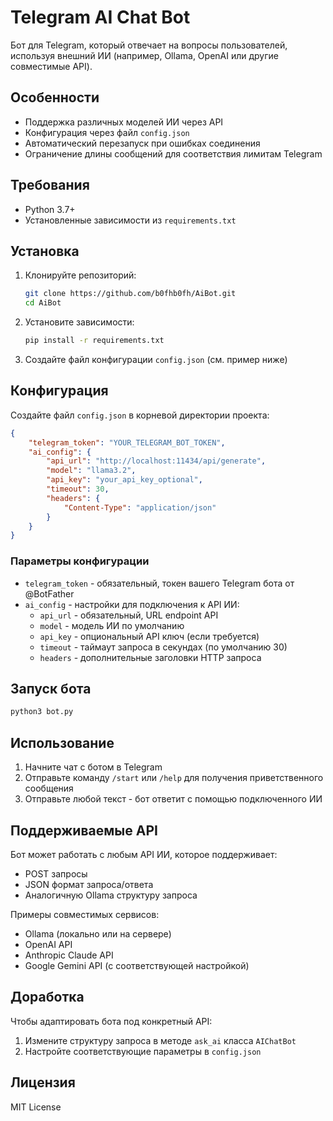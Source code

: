 # Telegram AI Chat Bot

Бот для Telegram, который отвечает на вопросы пользователей, используя внешний ИИ (например, Ollama, OpenAI или другие совместимые API).

## Особенности

- Поддержка различных моделей ИИ через API
- Конфигурация через файл `config.json`
- Автоматический перезапуск при ошибках соединения
- Ограничение длины сообщений для соответствия лимитам Telegram

## Требования

- Python 3.7+
- Установленные зависимости из `requirements.txt`

## Установка

1. Клонируйте репозиторий:
   ```bash
   git clone https://github.com/b0fhb0fh/AiBot.git 
   cd AiBot
   ```

2. Установите зависимости:
   ```bash
   pip install -r requirements.txt
   ```

3. Создайте файл конфигурации `config.json` (см. пример ниже)

## Конфигурация

Создайте файл `config.json` в корневой директории проекта:

```json
{
    "telegram_token": "YOUR_TELEGRAM_BOT_TOKEN",
    "ai_config": {
        "api_url": "http://localhost:11434/api/generate",
        "model": "llama3.2",
        "api_key": "your_api_key_optional",
        "timeout": 30,
        "headers": {
            "Content-Type": "application/json"
        }
    }
}
```

### Параметры конфигурации

- `telegram_token` - обязательный, токен вашего Telegram бота от @BotFather
- `ai_config` - настройки для подключения к API ИИ:
  - `api_url` - обязательный, URL endpoint API
  - `model` - модель ИИ по умолчанию
  - `api_key` - опциональный API ключ (если требуется)
  - `timeout` - таймаут запроса в секундах (по умолчанию 30)
  - `headers` - дополнительные заголовки HTTP запроса

## Запуск бота

```bash
python3 bot.py
```

## Использование

1. Начните чат с ботом в Telegram
2. Отправьте команду `/start` или `/help` для получения приветственного сообщения
3. Отправьте любой текст - бот ответит с помощью подключенного ИИ

## Поддерживаемые API

Бот может работать с любым API ИИ, которое поддерживает:
- POST запросы
- JSON формат запроса/ответа
- Аналогичную Ollama структуру запроса

Примеры совместимых сервисов:
- Ollama (локально или на сервере)
- OpenAI API
- Anthropic Claude API
- Google Gemini API (с соответствующей настройкой)

## Доработка

Чтобы адаптировать бота под конкретный API:
1. Измените структуру запроса в методе `ask_ai` класса `AIChatBot`
2. Настройте соответствующие параметры в `config.json`

## Лицензия

MIT License
```
